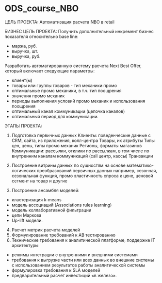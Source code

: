 # ODS_course_NBO
ЦЕЛЬ ПРОЕКТА: 
Автоматизация расчета NBO в retail

БИЗНЕС ЦЕЛЬ ПРОЕКТА:
Получить дополнительный инкремент бизнес показателя относительно base line:
- маржа, руб.
- выручка, шт.
- выручка, руб.

Разработать автоматированную систему расчета Next Best Offer, который включает следующие параметры:
- клиент(ы)
- товары или группы товаров - тип механики промо
- оптимальные промо механики, в т.ч. тип поощрения
- значения промо механик
- периоды выполнения условий промо механик и использования поощрения
- оптимальный канал коммуникации (цепочка каналов)
- оптимальный период для коммуникации.

ЭТАПЫ ПРОЕКТА:

1.  Подготовка первичных данных
Клиенты: поведенческие данные с CRM, сайта, из приложения, колл-центра 
Товары, их атрибуты
Типы цен, цены, типы промо механик
Регионы, форматы магазинов
Коммуникации: рассылки, отклики по рассылкам, в том числе по внутренним каналам коммуникаций (call центр, кассы)
Транзакции

2.  Построение витрины данных по сущностям на основе математико-логических преобразований первичных данных
например, сезонная, сезональная функция, промо эластичность спроса к цене, ценовой сегмент на товар и другие

3.  Построение ансамбля моделей:
- кластеризация k-means
- модель ассоциаций (Associations rules learning)  
- модель коллаборативной фильтрации
- цепи Маркова 
- Up-lift модели.

4.  Расчет метрик расчета моделей
5.  Формулирование требований к AB тестированию
6.  Технические требования к аналитической платформе, поддержке IT архитектуры
- режимы интеграции с внутренними и внешними системами
- требования к выгрузке части или всех данных во внешние системы с использованием результатов работы аналитической системы
- формулировка требования к SLA  моделей
- предварительный расчет инвестиций «в железо».
